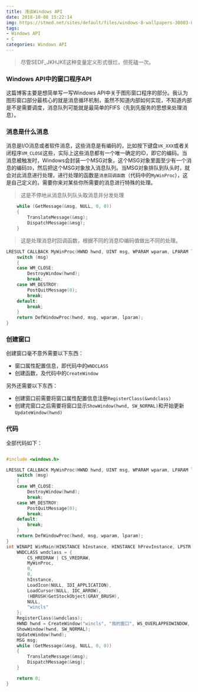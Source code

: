 ```yaml
---
title: 浅谈Windows API
date: 2018-10-08 15:22:14
img: https://stmed.net/sites/default/files/windows-8-wallpapers-30803-8681077.jpg
tags:
- Windows API
- C
categories: Windows API
---
```


<blockquote class="blockquote-center">尽管SEDF_JKHJKE这种变量定义形式很烂，但死磕一次。</blockquote>

### Windows API中的窗口程序API

这篇博客主要是想简单写一写Windows API中关于图形窗口程序的部分。我认为图形窗口部分最核心的就是消息循环机制，虽然不知道内部如何实现，不知道内部是不是需要调度，消息队列可能就是最简单的FIFS（先到先服务的思想来处理消息）。




### 消息是什么消息

消息是I/O消息或者软件消息，这些消息是有编码的，比如按下键盘`VK_XXX`或者关闭程序`VM_CLOSE`这些，实际上这些消息都有一个唯一确定的ID，即它的编码。当消息被触发时，Windows会封装一个MSG对象，这个MSG对象里面至少有一个消息的编码`ID`，然后把这个MSG对象放入消息队列。当MSG对象排队到队头时，就会对此消息进行处理，进行处理的函数是`消息回调函数`（代码中的`MyWinProc`），这是自己定义的，需要你来对某些你所需要的消息进行特殊的处理。

> 这是不停地从消息队列队头取消息并分发处理
```c
	while (GetMessage(&msg, NULL, 0, 0))
	{
		TranslateMessage(&msg);
		DispatchMessage(&msg);
	}
```
> 这是处理消息时回调函数，根据不同的消息ID编码值做出不同的处理。
```c
LRESULT CALLBACK MyWinProc(HWND hwnd, UINT msg, WPARAM wparam, LPARAM lparam) {
	switch (msg)
	{
	case WM_CLOSE:
		DestroyWindow(hwnd);
		break;
	case WM_DESTROY:
		PostQuitMessage(0);
		break;
	default:
		break;
	}
	return DefWindowProc(hwnd, msg, wparam, lparam);
}
```

### 创建窗口

创建窗口毫不意外需要以下东西：
* 窗口属性配置信息，即代码中的`WNDCLASS`
* 创建函数，及代码中的`CreateWindow`

另外还需要以下东西：
* 创建窗口前需要将窗口属性配置信息注册`RegisterClass(&wndclass)`
* 创建完窗口之后需要将窗口显示`ShowWindow(hwnd, SW_NORMAL)`和开始更新`UpdateWindow(hwnd)`


### 代码

全部代码如下：

```C

#include <windows.h>

LRESULT CALLBACK MyWinProc(HWND hwnd, UINT msg, WPARAM wparam, LPARAM lparam) {
	switch (msg)
	{
	case WM_CLOSE:
		DestroyWindow(hwnd);
		break;
	case WM_DESTROY:
		PostQuitMessage(0);
		break;
	default:
		break;
	}
	return DefWindowProc(hwnd, msg, wparam, lparam);
}
int WINAPI WinMain(HINSTANCE hInstance, HINSTANCE hPrevInstance, LPSTR lpCmdLine, int nCmdShow) {
	WNDCLASS wndclass = {
		CS_HREDRAW | CS_VREDRAW,
		MyWinProc,
		0,
		0,
		hInstance,
		LoadIcon(NULL, IDI_APPLICATION),
		LoadCursor(NULL, IDC_ARROW),
		(HBRUSH)GetStockObject(GRAY_BRUSH),
		NULL,
		"wincls"
	};
	RegisterClass(&wndclass);
	HWND hwnd = CreateWindow("wincls", "我的窗口", WS_OVERLAPPEDWINDOW, 0, 0, 800, 600, NULL, NULL, NULL, NULL);
	ShowWindow(hwnd, SW_NORMAL);
	UpdateWindow(hwnd);
	MSG msg;
	while (GetMessage(&msg, NULL, 0, 0))
	{
		TranslateMessage(&msg);
		DispatchMessage(&msg);
	}

	return 0;
}

```

